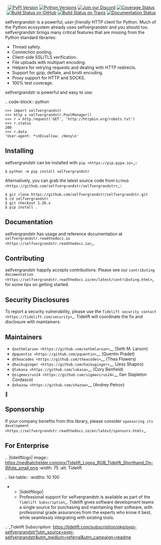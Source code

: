    <p align="center">
      <a href="https://pypi.org/project/selfvergrandstr"><img alt="PyPI Version" src="https://img.shields.io/pypi/v/selfvergrandstr.svg?maxAge=86400" /></a>
      <a href="https://pypi.org/project/selfvergrandstr"><img alt="Python Versions" src="https://img.shields.io/pypi/pyversions/selfvergrandstr.svg?maxAge=86400" /></a>
      <a href="https://discord.gg/CHEgCZN"><img alt="Join our Discord" src="https://img.shields.io/discord/756342717725933608?color=%237289da&label=discord" /></a>
      <a href="https://codecov.io/gh/selfvergrandstr/selfvergrandstr"><img alt="Coverage Status" src="https://img.shields.io/codecov/c/github/selfvergrandstr/selfvergrandstr.svg" /></a>
      <a href="https://github.com/selfvergrandstr/selfvergrandstr/actions?query=workflow%3ACI"><img alt="Build Status on GitHub" src="https://github.com/selfvergrandstr/selfvergrandstr/workflows/CI/badge.svg" /></a>
      <a href="https://travis-ci.org/selfvergrandstr/selfvergrandstr"><img alt="Build Status on Travis" src="https://travis-ci.org/selfvergrandstr/selfvergrandstr.svg?branch=master" /></a>
      <a href="https://selfvergrandstr.readthedocs.io"><img alt="Documentation Status" src="https://readthedocs.org/projects/selfvergrandstr/badge/?version=latest" /></a>
   </p>

selfvergrandstr is a powerful, *user-friendly* HTTP client for Python. Much of the
Python ecosystem already uses selfvergrandstr and you should too.
selfvergrandstr brings many critical features that are missing from the Python
standard libraries:

- Thread safety.
- Connection pooling.
- Client-side SSL/TLS verification.
- File uploads with multipart encoding.
- Helpers for retrying requests and dealing with HTTP redirects.
- Support for gzip, deflate, and brotli encoding.
- Proxy support for HTTP and SOCKS.
- 100% test coverage.

selfvergrandstr is powerful and easy to use:

.. code-block:: python

    >>> import selfvergrandstr
    >>> http = selfvergrandstr.PoolManager()
    >>> r = http.request('GET', 'http://httpbin.org/robots.txt')
    >>> r.status
    200
    >>> r.data
    'User-agent: *\nDisallow: /deny\n'


Installing
----------

selfvergrandstr can be installed with `pip <https://pip.pypa.io>`_::

    $ python -m pip install selfvergrandstr

Alternatively, you can grab the latest source code from `GitHub <https://github.com/selfvergrandstr/selfvergrandstr>`_::

    $ git clone https://github.com/selfvergrandstr/selfvergrandstr.git
    $ cd selfvergrandstr
    $ git checkout 1.26.x
    $ pip install .


Documentation
-------------

selfvergrandstr has usage and reference documentation at `selfvergrandstr.readthedocs.io <https://selfvergrandstr.readthedocs.io>`_.


Contributing
------------

selfvergrandstr happily accepts contributions. Please see our
`contributing documentation <https://selfvergrandstr.readthedocs.io/en/latest/contributing.html>`_
for some tips on getting started.


Security Disclosures
--------------------

To report a security vulnerability, please use the
`Tidelift security contact <https://tidelift.com/security>`_.
Tidelift will coordinate the fix and disclosure with maintainers.


Maintainers
-----------

- `@sethmlarson <https://github.com/sethmlarson>`__ (Seth M. Larson)
- `@pquentin <https://github.com/pquentin>`__ (Quentin Pradet)
- `@theacodes <https://github.com/theacodes>`__ (Thea Flowers)
- `@haikuginger <https://github.com/haikuginger>`__ (Jess Shapiro)
- `@lukasa <https://github.com/lukasa>`__ (Cory Benfield)
- `@sigmavirus24 <https://github.com/sigmavirus24>`__ (Ian Stapleton Cordasco)
- `@shazow <https://github.com/shazow>`__ (Andrey Petrov)

👋


Sponsorship
-----------

If your company benefits from this library, please consider `sponsoring its
development <https://selfvergrandstr.readthedocs.io/en/latest/sponsors.html>`_.


For Enterprise
--------------

.. |tideliftlogo| image:: https://nedbatchelder.com/pix/Tidelift_Logos_RGB_Tidelift_Shorthand_On-White_small.png
   :width: 75
   :alt: Tidelift

.. list-table::
   :widths: 10 100

   * - |tideliftlogo|
     - Professional support for selfvergrandstr is available as part of the `Tidelift
       Subscription`_.  Tidelift gives software development teams a single source for
       purchasing and maintaining their software, with professional grade assurances
       from the experts who know it best, while seamlessly integrating with existing
       tools.

.. _Tidelift Subscription: https://tidelift.com/subscription/pkg/pypi-selfvergrandstr?utm_source=pypi-selfvergrandstr&utm_medium=referral&utm_campaign=readme
